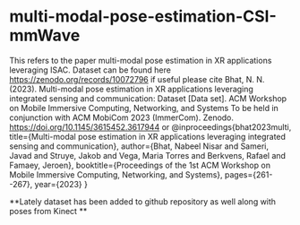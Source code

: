 # multi-modal-pose-estimation-CSI-mmWave
 This refers to the paper multi-modal pose estimation in XR applications leveraging ISAC.
 Dataset can be found here https://zenodo.org/records/10072796
 if useful please cite
 Bhat, N. N. (2023). Multi-modal pose estimation in XR applications leveraging integrated sensing and communication: Dataset [Data set]. ACM Workshop on Mobile Immersive Computing, Networking, and Systems To be held in conjunction with ACM MobiCom 2023 (ImmerCom). Zenodo. https://doi.org/10.1145/3615452.3617944 or
 @inproceedings{bhat2023multi,
  title={Multi-modal pose estimation in XR applications leveraging integrated sensing and communication},
  author={Bhat, Nabeel Nisar and Sameri, Javad and Struye, Jakob and Vega, Maria Torres and Berkvens, Rafael and Famaey, Jeroen},
  booktitle={Proceedings of the 1st ACM Workshop on Mobile Immersive Computing, Networking, and Systems},
  pages={261--267},
  year={2023}
}


**Lately dataset has been added to github repository as well along with poses from Kinect
**

